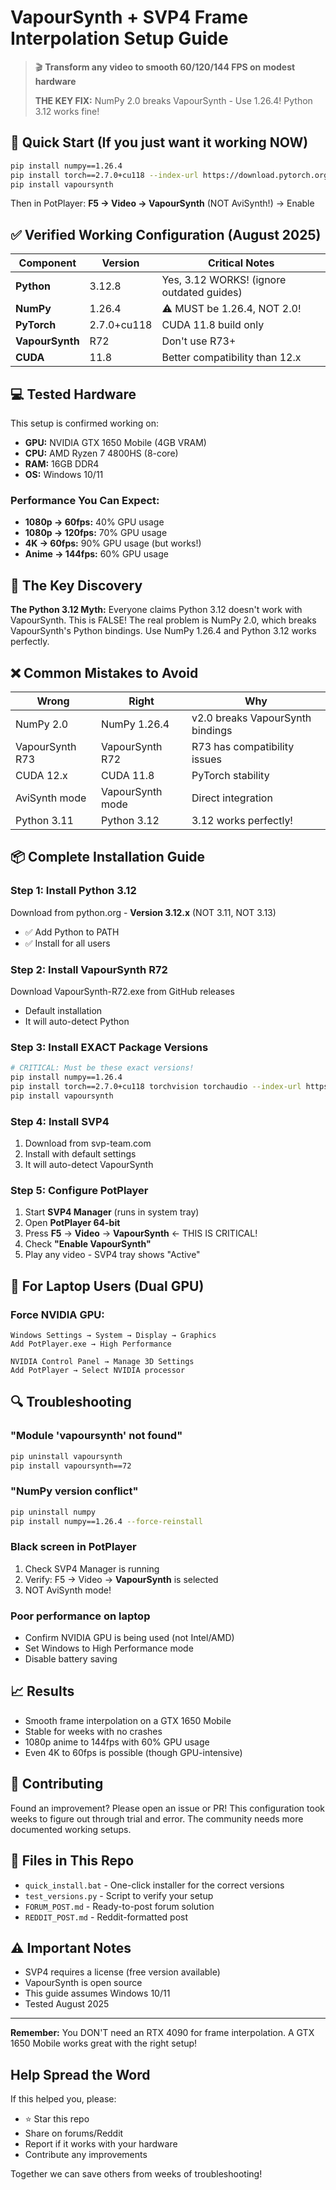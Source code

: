 # VapourSynth + SVP4 Frame Interpolation Setup Guide

> 🎬 **Transform any video to smooth 60/120/144 FPS on modest hardware**
> 
> **THE KEY FIX:** NumPy 2.0 breaks VapourSynth - Use 1.26.4! Python 3.12 works fine!

## 🚀 Quick Start (If you just want it working NOW)

```bash
pip install numpy==1.26.4
pip install torch==2.7.0+cu118 --index-url https://download.pytorch.org/whl/cu118
pip install vapoursynth
```

Then in PotPlayer: **F5 → Video → VapourSynth** (NOT AviSynth!) → Enable

## ✅ Verified Working Configuration (August 2025)

| Component | Version | Critical Notes |
|-----------|---------|----------------|
| **Python** | 3.12.8 | Yes, 3.12 WORKS! (ignore outdated guides) |
| **NumPy** | 1.26.4 | ⚠️ MUST be 1.26.4, NOT 2.0! |
| **PyTorch** | 2.7.0+cu118 | CUDA 11.8 build only |
| **VapourSynth** | R72 | Don't use R73+ |
| **CUDA** | 11.8 | Better compatibility than 12.x |

## 💻 Tested Hardware

This setup is confirmed working on:
- **GPU:** NVIDIA GTX 1650 Mobile (4GB VRAM)
- **CPU:** AMD Ryzen 7 4800HS (8-core)
- **RAM:** 16GB DDR4
- **OS:** Windows 10/11

### Performance You Can Expect:
- **1080p → 60fps:** 40% GPU usage
- **1080p → 120fps:** 70% GPU usage
- **4K → 60fps:** 90% GPU usage (but works!)
- **Anime → 144fps:** 60% GPU usage

## 🎯 The Key Discovery

**The Python 3.12 Myth:** Everyone claims Python 3.12 doesn't work with VapourSynth. This is FALSE! The real problem is NumPy 2.0, which breaks VapourSynth's Python bindings. Use NumPy 1.26.4 and Python 3.12 works perfectly.

## ❌ Common Mistakes to Avoid

| Wrong | Right | Why |
|-------|-------|-----|
| NumPy 2.0 | NumPy 1.26.4 | v2.0 breaks VapourSynth bindings |
| VapourSynth R73 | VapourSynth R72 | R73 has compatibility issues |
| CUDA 12.x | CUDA 11.8 | PyTorch stability |
| AviSynth mode | VapourSynth mode | Direct integration |
| Python 3.11 | Python 3.12 | 3.12 works perfectly! |

## 📦 Complete Installation Guide

### Step 1: Install Python 3.12
Download from python.org - **Version 3.12.x** (NOT 3.11, NOT 3.13)
- ✅ Add Python to PATH
- ✅ Install for all users

### Step 2: Install VapourSynth R72
Download VapourSynth-R72.exe from GitHub releases
- Default installation
- It will auto-detect Python

### Step 3: Install EXACT Package Versions
```bash
# CRITICAL: Must be these exact versions!
pip install numpy==1.26.4
pip install torch==2.7.0+cu118 torchvision torchaudio --index-url https://download.pytorch.org/whl/cu118
pip install vapoursynth
```

### Step 4: Install SVP4
1. Download from svp-team.com
2. Install with default settings
3. It will auto-detect VapourSynth

### Step 5: Configure PotPlayer
1. Start **SVP4 Manager** (runs in system tray)
2. Open **PotPlayer 64-bit**
3. Press **F5** → **Video** → **VapourSynth** ← THIS IS CRITICAL!
4. Check **"Enable VapourSynth"**
5. Play any video - SVP4 tray shows "Active"

## 🔧 For Laptop Users (Dual GPU)

### Force NVIDIA GPU:
```
Windows Settings → System → Display → Graphics
Add PotPlayer.exe → High Performance

NVIDIA Control Panel → Manage 3D Settings
Add PotPlayer → Select NVIDIA processor
```

## 🔍 Troubleshooting

### "Module 'vapoursynth' not found"
```bash
pip uninstall vapoursynth
pip install vapoursynth==72
```

### "NumPy version conflict"
```bash
pip uninstall numpy
pip install numpy==1.26.4 --force-reinstall
```

### Black screen in PotPlayer
1. Check SVP4 Manager is running
2. Verify: F5 → Video → **VapourSynth** is selected
3. NOT AviSynth mode!

### Poor performance on laptop
- Confirm NVIDIA GPU is being used (not Intel/AMD)
- Set Windows to High Performance mode
- Disable battery saving

## 📈 Results

- Smooth frame interpolation on a GTX 1650 Mobile
- Stable for weeks with no crashes
- 1080p anime to 144fps with 60% GPU usage
- Even 4K to 60fps is possible (though GPU-intensive)

## 🤝 Contributing

Found an improvement? Please open an issue or PR! This configuration took weeks to figure out through trial and error. The community needs more documented working setups.

## 📁 Files in This Repo

- `quick_install.bat` - One-click installer for the correct versions
- `test_versions.py` - Script to verify your setup
- `FORUM_POST.md` - Ready-to-post forum solution
- `REDDIT_POST.md` - Reddit-formatted post

## ⚠️ Important Notes

- SVP4 requires a license (free version available)
- VapourSynth is open source
- This guide assumes Windows 10/11
- Tested August 2025

---

**Remember:** You DON'T need an RTX 4090 for frame interpolation. A GTX 1650 Mobile works great with the right setup!

## Help Spread the Word

If this helped you, please:
- ⭐ Star this repo
- Share on forums/Reddit
- Report if it works with your hardware
- Contribute any improvements

Together we can save others from weeks of troubleshooting!